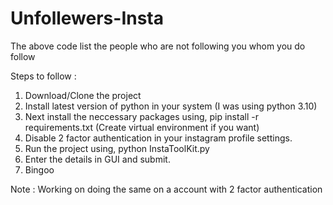 # Unfollewers-Insta
The above code list the people who are not following you whom you do follow

Steps to follow :
  1. Download/Clone the project
  2. Install latest version of python in your system (I was using python 3.10) 
  3. Next install the neccessary packages using, pip install -r requirements.txt (Create virtual environment if you want)
  4. Disable 2 factor authentication in your instagram profile settings.
  5. Run the project using, python InstaToolKit.py
  6. Enter the details in GUI and submit.
  7. Bingoo

Note :
  Working on doing the same on a account with 2 factor authentication
